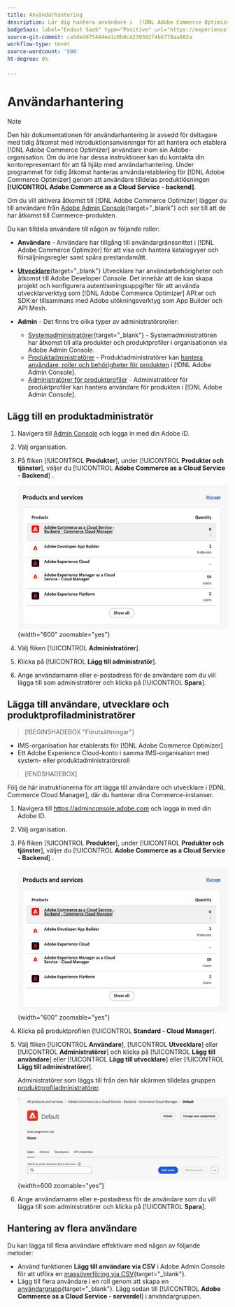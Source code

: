 ```yaml
---
title: Användarhantering
description: Lär dig hantera användare i  [!DNL Adobe Commerce Optimizer].
badgeSaas: label="Endast SaaS" type="Positive" url="https://experienceleague.adobe.com/en/docs/commerce/user-guides/product-solutions" tooltip="Gäller endast Adobe Commerce as a Cloud Service- och Adobe Commerce Optimizer-projekt (SaaS-infrastruktur som hanteras av Adobe)."
source-git-commit: ca5dedd75444ee1c8b0c4239302f4b6770aa882a
workflow-type: tm+mt
source-wordcount: '500'
ht-degree: 0%

---
```


# Användarhantering

>[!NOTE]
>
>Den här dokumentationen för användarhantering är avsedd för deltagare med tidig åtkomst med introduktionsanvisningar för att hantera och etablera [!DNL Adobe Commerce Optimizer] användare inom sin Adobe-organisation. Om du inte har dessa instruktioner kan du kontakta din kontorepresentant för att få hjälp med användarhantering. Under programmet för tidig åtkomst hanteras användaretablering för [!DNL Adobe Commerce Optimizer] genom att användare tilldelas produktlösningen **[!UICONTROL Adobe Commerce as a Cloud Service - backend]**.

Om du vill aktivera åtkomst till [!DNL Adobe Commerce Optimizer] lägger du till användare från [Adobe Admin Console](https://adminconsole.adobe.com){target="_blank"} och ser till att de har åtkomst till Commerce-produkten.

Du kan tilldela användare till någon av följande roller:

* **Användare** - Användare har tillgång till användargränssnittet i [!DNL Adobe Commerce Optimizer] för att visa och hantera katalogvyer och försäljningsregler samt spåra prestandamått.

* [**Utvecklare**](https://helpx.adobe.com/enterprise/using/manage-developers.html#Adddevelopers){target="_blank"} Utvecklare har användarbehörigheter och åtkomst till Adobe Developer Console. Det innebär att de kan skapa projekt och konfigurera autentiseringsuppgifter för att använda utvecklarverktyg som [!DNL Adobe Commerce Optimizer] API:er och SDK:er tillsammans med Adobe utökningsverktyg som App Builder och API Mesh.

* **Admin** - Det finns tre olika typer av administratörsroller:
   * [Systemadministratörer](https://helpx.adobe.com/enterprise/using/admin-roles.html){target="_blank"} - Systemadministratören har åtkomst till alla produkter och produktprofiler i organisationen via Adobe Admin Console.
   * [Produktadministratörer](#add-a-product-admin) - Produktadministratörer kan [hantera användare, roller och behörigheter för produkten](#add-users-and-admins) i [!DNL Adobe Admin Console].
   * [Administratörer för produktprofiler](#add-users-developers-and-product-profile-admins) - Administratörer för produktprofiler kan hantera användare för produkten i [!DNL Adobe Admin Console].

## Lägg till en produktadministratör

1. Navigera till [Admin Console](https://adminconsole.adobe.com) och logga in med din Adobe ID.

1. Välj organisation.

1. På fliken [!UICONTROL **Produkter**], under [!UICONTROL **Produkter och tjänster**], väljer du [!UICONTROL **Adobe Commerce as a Cloud Service - Backend**] .

   ![välj produkt](../cloud-service/assets/backend.png){width="600" zoomable="yes"}

1. Välj fliken [!UICONTROL **Administratörer**].

1. Klicka på [!UICONTROL **Lägg till administratör**].

1. Ange användarnamn eller e-postadress för de användare som du vill lägga till som administratörer och klicka på [!UICONTROL **Spara**].

## Lägga till användare, utvecklare och produktprofiladministratörer

>[!BEGINSHADEBOX &quot;Förutsättningar&quot;]
* IMS-organisation har etablerats för [!DNL Adobe Commerce Optimizer]
* Ett Adobe Experience Cloud-konto i samma IMS-organisation med system- eller produktadministratörsroll
>[!ENDSHADEBOX]

Följ de här instruktionerna för att lägga till användare och utvecklare i [!DNL Commerce Cloud Manager], där du hanterar dina Commerce-instanser.

1. Navigera till https://adminconsole.adobe.com och logga in med din Adobe ID.

1. Välj organisation.

1. På fliken [!UICONTROL **Produkter**], under [!UICONTROL **Produkter och tjänster**], väljer du [!UICONTROL **Adobe Commerce as a Cloud Service - Backend**] .

   ![välj produkt](../cloud-service/assets/backend.png){width="600" zoomable="yes"}

1. Klicka på produktprofilen [!UICONTROL **Standard - Cloud Manager**].

1. Välj fliken [!UICONTROL **Användare**], [!UICONTROL **Utvecklare**] eller [!UICONTROL **Administratörer**] och klicka på [!UICONTROL **Lägg till användare**] eller [!UICONTROL **Lägg till utvecklare**] eller [!UICONTROL **Lägg till administratörer**].

   Administratörer som läggs till från den här skärmen tilldelas gruppen [produktprofiladministratörer](#understanding-roles).

   ![tabbmarkera](../cloud-service/assets/tab-select.png){width=600 zoomable="yes"}

1. Ange användarnamn eller e-postadress för de användare som du vill lägga till som administratörer och klicka på [!UICONTROL **Spara**].

## Hantering av flera användare

Du kan lägga till flera användare effektivare med någon av följande metoder:

* Använd funktionen **Lägg till användare via CSV** i Adobe Admin Console för att utföra en [massöverföring via CSV](https://helpx.adobe.com/enterprise/using/bulk-upload-users.html){target="_blank"}.
* Lägg till flera användare i en roll genom att skapa en [användargrupp](https://helpx.adobe.com/enterprise/using/user-groups.html){target="_blank"}. Lägg sedan till [!UICONTROL **Adobe Commerce as a Cloud Service - serverdel**] i användargruppen.

